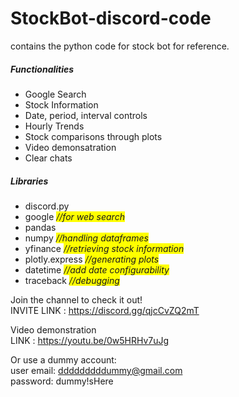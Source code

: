# StockBot-discord-code
contains the python code for stock bot for reference.

<h5>Functionalities</h5>
<ul>
  <li> Google Search
  <li> Stock Information
  <li> Date, period, interval controls
  <li> Hourly Trends
  <li> Stock comparisons through plots
  <li> Video demonsatration 
  <li> Clear chats
</ul>

<h5>Libraries</h5>
<ul>
  <li> discord.py
  <li> google            <span style="background-color: #FFFF00"> <em>//for web search</em> </span>
  <li> pandas
  <li> numpy             <span style="background-color: #FFFF00"> <em>//handling dataframes</em> </span>
  <li> yfinance          <span style="background-color: #FFFF00"> <em>//retrieving stock information</em> </span>
  <li> plotly.express    <span style="background-color: #FFFF00"> <em>//generating plots</em> </span>
  <li> datetime          <span style="background-color: #FFFF00"> <em>//add date configurability</em> </span>
  <li> traceback         <span style="background-color: #FFFF00"> <em>//debugging </em> </span>
</ul>

Join the channel to check it out! <br>
INVITE LINK : https://discord.gg/qjcCvZQ2mT
  
Video demonstration<br>
LINK : https://youtu.be/0w5HRHv7uJg

Or use a dummy account:<br>
user email: dddddddddummy@gmail.com <br>
password: dummy!sHere
